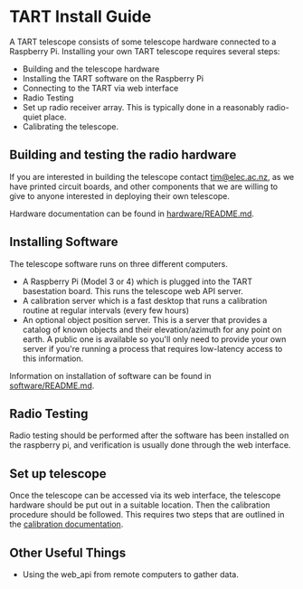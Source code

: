 # TART Install Guide

A TART telescope consists of some telescope hardware connected to a Raspberry Pi. Installing your own TART telescope requires several steps:

* Building and the telescope hardware
* Installing the TART software on the Raspberry Pi
* Connecting to the TART via web interface
* Radio Testing
* Set up radio receiver array. This is typically done in a reasonably radio-quiet place.
* Calibrating the telescope.

## Building and testing the radio hardware

If you are interested in building the telescope contact tim@elec.ac.nz, as we have printed circuit boards, and other components that we are willing to give to anyone interested in deploying their own telescope.

Hardware documentation can be found in [hardware/README.md](hardware/README.md).


## Installing Software

The telescope software runs on three different computers. 

* A Raspberry Pi (Model 3 or 4) which is plugged into the TART basestation board. This runs the telescope web API server.
* A calibration server which is a fast desktop that runs a calibration routine at regular intervals (every few hours)
* An optional object position server. This is a server that provides a catalog of known objects and their elevation/azimuth for any point on earth. A public one is available so you'll only need to provide your own server if you're running a process that requires low-latency access to this information.

Information on installation of software can be found in [software/README.md](software/README.md).

## Radio Testing

Radio testing should be performed after the software has been installed on the raspberry pi, and verification is usually done through the web interface.


## Set up telescope

Once the telescope can be accessed via its web interface, the telescope hardware should be put out in a suitable location. Then the calibration procedure should be followed. This requires two steps that are outlined in the [calibration documentation](doc/calibration/README.md).

## Other Useful Things

* Using the web_api from remote computers to gather data.
